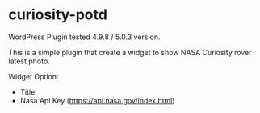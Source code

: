 # curiosity-potd

WordPress Plugin tested 4.9.8 / 5.0.3 version.

This is a simple plugin that create a widget to show NASA Curiosity rover latest photo.

Widget Option:
- Title
- Nasa Api Key (https://api.nasa.gov/index.html)